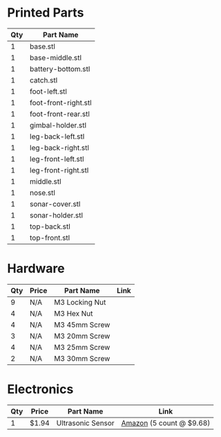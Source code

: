 # Printed Parts
|Qty|Part Name|
|--|--|
|1|base.stl|
|1|base-middle.stl|
|1|battery-bottom.stl|
|1|catch.stl|
|1|foot-left.stl|
|1|foot-front-right.stl|
|1|foot-front-rear.stl|
|1|gimbal-holder.stl|
|1|leg-back-left.stl|
|1|leg-back-right.stl|
|1|leg-front-left.stl|
|1|leg-front-right.stl|
|1|middle.stl|
|1|nose.stl|
|1|sonar-cover.stl|
|1|sonar-holder.stl|
|1|top-back.stl|
|1|top-front.stl|

# Hardware
|Qty|Price|Part Name|Link|
|--|--|--|--|
|9|N/A|M3 Locking Nut|
|4|N/A|M3 Hex Nut|
|4|N/A|M3 45mm Screw|
|3|N/A|M3 20mm Screw|
|4|N/A|M3 25mm Screw|
|2|N/A|M3 30mm Screw|


# Electronics
|Qty|Price|Part Name|Link|
|--|--|--|--|
|1|$1.94|Ultrasonic Sensor|[Amazon](https://goo.gl/PX4DXM) (5 count @ $9.68)|
